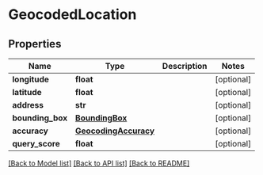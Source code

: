 # GeocodedLocation

## Properties
Name | Type | Description | Notes
------------ | ------------- | ------------- | -------------
**longitude** | **float** |  | [optional] 
**latitude** | **float** |  | [optional] 
**address** | **str** |  | [optional] 
**bounding_box** | [**BoundingBox**](BoundingBox.md) |  | [optional] 
**accuracy** | [**GeocodingAccuracy**](GeocodingAccuracy.md) |  | [optional] 
**query_score** | **float** |  | [optional] 

[[Back to Model list]](../README.md#documentation-for-models) [[Back to API list]](../README.md#documentation-for-api-endpoints) [[Back to README]](../README.md)

